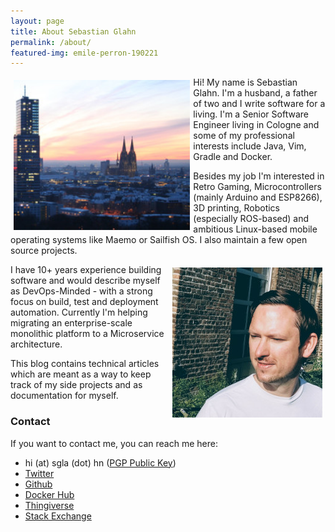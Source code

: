 ```yaml
---
layout: page
title: About Sebastian Glahn
permalink: /about/
featured-img: emile-perron-190221
---
```


<img src="/images/cologne.jpg" style="height:240px;float:left;padding:5px;">

Hi! My name is Sebastian Glahn. 
I'm a husband, a father of two and I write software for a living. 
I'm a Senior Software Engineer living in Cologne and some of my professional interests include Java, Vim, Gradle and Docker. 

Besides my job I'm interested in Retro Gaming, Microcontrollers (mainly Arduino and ESP8266), 3D printing, Robotics (especially ROS-based) and ambitious Linux-based mobile operating systems like Maemo or Sailfish OS. 
I also maintain a few open source projects. 

<img src="/images/sebastian.jpg" style="height:240px;float:right;padding:5px;">
I have 10+ years experience building software and would describe myself as DevOps-Minded - with a strong focus on build, test and deployment automation. Currently I'm helping migrating an enterprise-scale monolithic platform to a Microservice architecture.

This blog contains technical articles which are meant as a way to keep track of my side projects and as documentation for myself.

### Contact
If you want to contact me, you can reach me here:
- hi (at) sgla (dot) hn ([PGP Public Key][pgp])
- [Twitter][twitter]
- [Github][github]
- [Docker Hub][dockerhub]
- [Thingiverse][thingiverse]
- [Stack Exchange][stackexchange]

[pgp]: /pgp_pub
[twitter]: https://twitter.com/sglahn
[github]: https://github.com/sglahn
[dockerhub]: https://hub.docker.com/u/sglahn/
[thingiverse]: https://www.thingiverse.com/sglahn
[stackexchange]: https://stackoverflow.com/users/1453205/sglahn
